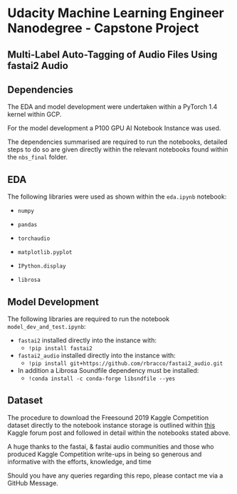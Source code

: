 # Udacity Machine Learning Engineer Nanodegree - Capstone Project
## Multi-Label Auto-Tagging of Audio Files Using fastai2 Audio



## Dependencies

The EDA and model development were undertaken within a PyTorch 1.4 kernel within GCP.

 For the model development a P100 GPU AI Notebook Instance was used.

The dependencies summarised are required to run the notebooks, detailed steps to do so are given directly within the relevant notebooks found within the `nbs_final` folder.

## EDA

The following libraries were used as shown within the `eda.ipynb` notebook:

* `numpy`
* `pandas`
* `torchaudio`

* `matplotlib.pyplot`

* `IPython.display`

* `librosa`



## Model Development 

The following libraries are required to run the notebook  `model_dev_and_test.ipynb`:

* `fastai2`  installed directly into the instance with:
  *  `!pip install fastai2`
* `fastai2_audio` installed directly into the instance with:
  * `!pip install git+https://github.com/rbracco/fastai2_audio.git` 
* In addition a Librosa Soundfile dependency must be installed:
  * `!conda install -c conda-forge libsndfile --yes`

## Dataset

The procedure to download the Freesound 2019 Kaggle Competition dataset directly to the notebook instance storage is outlined within [this](https://www.kaggle.com/general/74235) Kaggle forum post and followed in detail within the notebooks stated above.



A huge thanks to the fastai, & fastai audio communities and those who produced Kaggle Competition write-ups in being so generous and  informative with the efforts, knowledge, and time

Should you have any queries regarding this repo, please contact me via a GitHub Message.